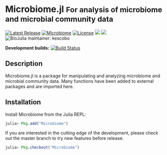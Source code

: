 # Microbiome.jl <small>For analysis of microbiome and microbial community data</small>

[![Latest Release](https://img.shields.io/github/release/BioJulia/Microbiome.jl.svg)](https://github.com/BioJulia/Microbiome.jl/releases/latest)
[![Microbiome](http://pkg.julialang.org/badges/Microbiome_0.6.svg)](http://pkg.julialang.org/?pkg=Microbiome)
[![License](https://img.shields.io/badge/license-MIT-green.svg)](https://github.com/BioJulia/Microbiome.jl/blob/master/LICENSE)
[![](https://img.shields.io/badge/docs-stable-blue.svg)](https://biojulia.github.io/Microbiome.jl/stable)
[![](https://img.shields.io/badge/docs-latest-blue.svg)](https://biojulia.github.io/Microbiome.jl/latest)
![BioJulia maintainer: kescobo](https://img.shields.io/badge/BioJulia%20Maintainer-kescobo-blue.svg)

**Development builds:**
[![Build Status](https://travis-ci.org/BioJulia/Microbiome.jl.svg?branch=master)](https://travis-ci.org/BioJulia/Microbiome.jl)

## Description

Microbiome.jl is a package for manipulating and analyzing microbiome and
microbial community data. Many functions have been added to external packages
and are imported here.

## Installation

Install Microbiome from the Julia REPL:

```julia
julia> Pkg.add("Microbiome")
```

If you are interested in the cutting edge of the development, please check out
the master branch to try new features before release.

```julia
julia> Pkg.checkout("Microbiome")
```
